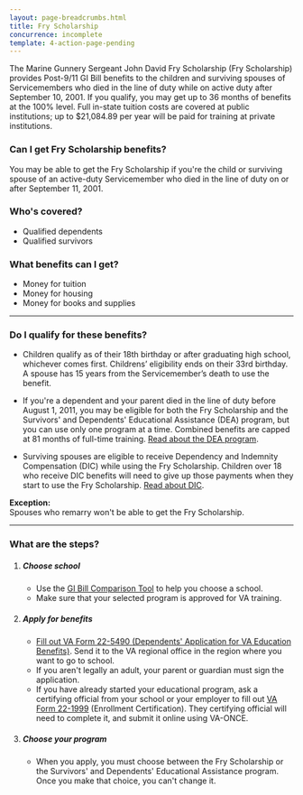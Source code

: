 ```yaml
---
layout: page-breadcrumbs.html
title: Fry Scholarship
concurrence: incomplete
template: 4-action-page-pending
---
```


The Marine Gunnery Sergeant John David Fry Scholarship (Fry Scholarship) provides Post-9/11 GI Bill benefits to the children and surviving spouses of Servicemembers who died in the line of duty while on active duty after September 10, 2001. If you qualify, you may get up to 36 months of benefits at the 100% level. Full in-state tuition costs are covered at public institutions; up to $21,084.89 per year will be paid for training at private institutions.

<div class="call-out usa-content" markdown="1">

### Can I get Fry Scholarship benefits?
You may be able to get the Fry Scholarship if you're the child or surviving spouse of an active-duty Servicemember who died in the line of duty on or after September 11, 2001.

### Who's covered?
- Qualified dependents
- Qualified survivors
</div>

### What benefits can I get? 

- Money for tuition
- Money for housing
- Money for books and supplies

-----

### Do I qualify for these benefits? 

- Children qualify as of their 18th birthday or after graduating high school, whichever comes first. Childrens’ eligibility ends on their 33rd birthday. A spouse has 15 years from the Servicemember’s death to use the benefit.

- If you're a dependent and your parent died in the line of duty before August 1, 2011, you may be eligible for both the Fry Scholarship and the Survivors' and Dependents' Educational Assistance (DEA) program, but you can use only one program at a time. Combined benefits are capped at 81 months of full-time training. [Read about the DEA program](/education/gi-bill/survivors-dependent-assistance/dependents-education/).

- Surviving spouses are eligible to receive Dependency and Indemnity Compensation (DIC) while using the Fry Scholarship. Children over 18 who receive DIC benefits will need to give up those payments when they start to use the Fry Scholarship. [Read about DIC](http://www.benefits.va.gov/COMPENSATION/types-dependency_and_indemnity.asp).

**Exception:**<br>
Spouses who remarry won't be able to get the Fry Scholarship.

----

### What are the steps?

<ol class="process">
<li class="step one">
<div markdown="1">

##### Choose school

- Use the [GI Bill Comparison Tool](/gi-bill-comparison-tool/) to help you choose a school.
- Make sure that your selected program is approved for VA training.
</div>
</li>

<li class="step two">
<div markdown="1">

##### Apply for benefits

- [Fill out VA Form 22-5490 (Dependents' Application for VA Education Benefits)](http://www.va.gov/vaforms/form_detail.asp?FormNo=22-5490). Send it to the VA regional office in the region where you want to go to school.
- If you aren't legally an adult, your parent or guardian must sign the application.
- If you have already started your educational program, ask a certifying official from your school or your employer to fill out [VA Form 22-1999](http://www.lepsn.org/images/pdfs/VA%20Form%2022-1999%20-%20VA%20Enrollment%20Certification.pdf) (Enrollment Certification). They certifying official will need to complete it, and submit it online using VA-ONCE.
</div>
</li>

<li class="step last three">
<div markdown="1">

##### Choose your program

- When you apply, you must choose between the Fry Scholarship or the Survivors' and Dependents' Educational Assistance program. Once you make that choice, you can't change it.
</div>
</li>

</ol>
